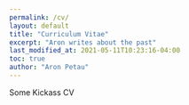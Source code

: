 ```yaml
---
permalink: /cv/
layout: default
title: "Curriculum Vitae"
excerpt: "Aron writes about the past"
last_modified_at: 2021-05-11T10:23:16-04:00
toc: true
author: "Aron Petau"
---
```


Some Kickass CV
